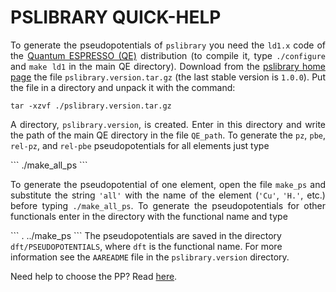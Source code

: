 # PSLIBRARY QUICK-HELP

<p align="justify"> To generate the pseudopotentials of <code>pslibrary</code> 
you need
the <code>ld1.x</code> code of the <a href="http://www.quantum-espresso.org">Quantum ESPRESSO (QE)</a> distribution (to compile it, type <code style="font-family:monospace;">./configure</code> and <code>make ld1</code> in the main QE directory). 
Download from the <a href="https://dalcorso.github.io/pslibrary">pslibrary home page</a> 
the file <code>pslibrary.version.tar.gz</code> (the last stable version is <code>1.0.0</code>). Put
the file in a directory
and unpack it with the command:</p>

```
tar -xzvf ./pslibrary.version.tar.gz
```
<p align="justify"> A directory, <code>pslibrary.version</code>, is created. 
Enter in this directory
and write the path of the main QE directory in the file <code>QE_path</code>.
To generate the <code>pz</code>, <code>pbe</code>, <code>rel-pz</code>, and <code>rel-pbe</code> pseudopotentials for all elements
just type</p>
```
./make_all_ps
```
<p align="justify"> To generate the pseudopotential of one element, open 
the file <code>make_ps</code> and substitute the string <code>'all'</code> with the name of the element
(<code>'Cu'</code>, <code>'H.'</code>, etc.) before typing 
<code>./make_all_ps</code>. To generate
the pseudopotentials for other functionals enter in the directory with the
functional name and type</p>
```
. ../make_ps 
```
The pseudopotentials are saved in the directory 
<code>dft/PSEUDOPOTENTIALS</code>, where
<code>dft</code> is the functional name.
For more information see the <code>AAREADME</code> file in the <code>pslibrary.version</code> directory.

Need help to choose the PP? Read <a href="http://dalcorso.github.io/pslibrary/PP_list.html">here</a>.

